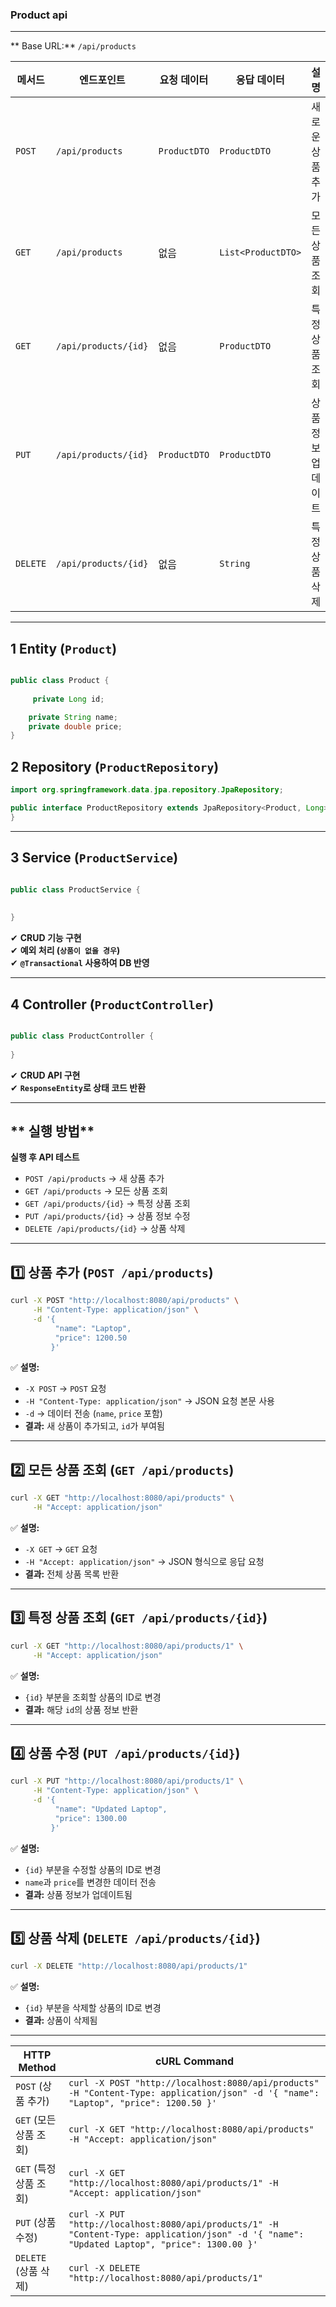 ###  Product api 
---
** Base URL:** `/api/products`  

| 메서드 | 엔드포인트         | 요청 데이터   | 응답 데이터 | 설명 |
|--------|-----------------|--------------|------------|-----|
| `POST` | `/api/products` | `ProductDTO` | `ProductDTO` | 새로운 상품 추가 |
| `GET`  | `/api/products` | 없음 | `List<ProductDTO>` | 모든 상품 조회 |
| `GET`  | `/api/products/{id}` | 없음 | `ProductDTO` | 특정 상품 조회 |
| `PUT`  | `/api/products/{id}` | `ProductDTO` | `ProductDTO` | 상품 정보 업데이트 |
| `DELETE` | `/api/products/{id}` | 없음 | `String` | 특정 상품 삭제 |

---

## **1 Entity (`Product`)**
```java

public class Product {
    
     private Long id;

    private String name;
    private double price;
}
```


## **2 Repository (`ProductRepository`)**
```java
import org.springframework.data.jpa.repository.JpaRepository;

public interface ProductRepository extends JpaRepository<Product, Long> {
}
```

---

## **3 Service (`ProductService`)**
```java

public class ProductService {
    
   
}
```
✔ **CRUD 기능 구현**  
✔ **예외 처리 (`상품이 없을 경우`)**  
✔ **`@Transactional` 사용하여 DB 반영**  

---

## **4 Controller (`ProductController`)**
```java

public class ProductController {
    
}
```
✔ **CRUD API 구현**  
✔ **`ResponseEntity`로 상태 코드 반환**  

---

## ** 실행 방법**

**실행 후 API 테스트**  
- `POST /api/products` → 새 상품 추가  
- `GET /api/products` → 모든 상품 조회  
- `GET /api/products/{id}` → 특정 상품 조회  
- `PUT /api/products/{id}` → 상품 정보 수정  
- `DELETE /api/products/{id}` → 상품 삭제  

---


## **1️⃣ 상품 추가 (`POST /api/products`)**  
```sh
curl -X POST "http://localhost:8080/api/products" \
     -H "Content-Type: application/json" \
     -d '{
          "name": "Laptop",
          "price": 1200.50
         }'
```
✅ **설명:**  
- `-X POST` → `POST` 요청  
- `-H "Content-Type: application/json"` → JSON 요청 본문 사용  
- `-d` → 데이터 전송 (`name`, `price` 포함)  
- **결과:** 새 상품이 추가되고, `id`가 부여됨  

---

## **2️⃣ 모든 상품 조회 (`GET /api/products`)**
```sh
curl -X GET "http://localhost:8080/api/products" \
     -H "Accept: application/json"
```
✅ **설명:**  
- `-X GET` → `GET` 요청  
- `-H "Accept: application/json"` → JSON 형식으로 응답 요청  
- **결과:** 전체 상품 목록 반환  

---

## **3️⃣ 특정 상품 조회 (`GET /api/products/{id}`)**
```sh
curl -X GET "http://localhost:8080/api/products/1" \
     -H "Accept: application/json"
```
✅ **설명:**  
- `{id}` 부분을 조회할 상품의 ID로 변경  
- **결과:** 해당 `id`의 상품 정보 반환  

---

## **4️⃣ 상품 수정 (`PUT /api/products/{id}`)**
```sh
curl -X PUT "http://localhost:8080/api/products/1" \
     -H "Content-Type: application/json" \
     -d '{
          "name": "Updated Laptop",
          "price": 1300.00
         }'
```
✅ **설명:**  
- `{id}` 부분을 수정할 상품의 ID로 변경  
- `name`과 `price`를 변경한 데이터 전송  
- **결과:** 상품 정보가 업데이트됨  

---

## **5️⃣ 상품 삭제 (`DELETE /api/products/{id}`)**
```sh
curl -X DELETE "http://localhost:8080/api/products/1"
```
✅ **설명:**  
- `{id}` 부분을 삭제할 상품의 ID로 변경  
- **결과:** 상품이 삭제됨  

---

| HTTP Method | cURL Command |
|------------|-------------|
| `POST` (상품 추가) | `curl -X POST "http://localhost:8080/api/products" -H "Content-Type: application/json" -d '{ "name": "Laptop", "price": 1200.50 }'` |
| `GET` (모든 상품 조회) | `curl -X GET "http://localhost:8080/api/products" -H "Accept: application/json"` |
| `GET` (특정 상품 조회) | `curl -X GET "http://localhost:8080/api/products/1" -H "Accept: application/json"` |
| `PUT` (상품 수정) | `curl -X PUT "http://localhost:8080/api/products/1" -H "Content-Type: application/json" -d '{ "name": "Updated Laptop", "price": 1300.00 }'` |
| `DELETE` (상품 삭제) | `curl -X DELETE "http://localhost:8080/api/products/1"` |

